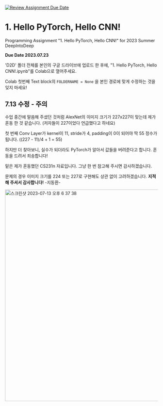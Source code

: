 [![Review Assignment Due Date](https://classroom.github.com/assets/deadline-readme-button-24ddc0f5d75046c5622901739e7c5dd533143b0c8e959d652212380cedb1ea36.svg)](https://classroom.github.com/a/PFJ2jOUW)
# 1. Hello PyTorch, Hello CNN!
Programming Assignment "1. Hello PyTorch, Hello CNN!" for 2023 Summer DeepIntoDeep

**Due Date 2023.07.23**

'D2D' 폴더 전체를 본인의 구글 드라이브에 업로드 한 후에, "1. Hello PyTorch, Hello CNN!.ipynb"를 Colab으로 열어주세요.

Colab 첫번째 Text block의
```FOLDERNAME = None```
을 본인 경로에 맞게 수정하는 것을 잊지 마세요!

## 7.13 수정 - 주의
수업 중간에 말씀해 주셨던 것처럼 AlexNet의 이미지 크기가 227x227이 맞는데 제가 혼동 한 것 같습니다. (저자들이 227이었다 언급했다고 하네요)

첫 번째 Conv Layer가 kernel이 11, stride가 4, padding이 0이 되어야 딱 55 정수가 됩니다. ((227 - 11)/4 + 1 = 55)

하지만 더 찾아보니, 실수가 되더라도 PyTorch가 알아서 값들을 버려준다고 합니다. 혼동을 드려서 죄송합니다!

밑은 제가 혼동했던 CS231n 자료입니다. 그냥 한 번 참고해 주시면 감사하겠습니다.

문제의 경우 이미지 크기를 224 또는 227로 구현해도 상관 없이 고려하겠습니다. **지적해 주셔서 감사합니다!** -지동환-


<img width="698" alt="스크린샷 2023-07-13 오후 6 37 38" src="https://github.com/AIKU-Official/1-hello-pytorch-hello-cnn-hijihyo/assets/35412648/8a83bfa5-7ff3-4fa0-a57d-84935b5d6c86">
